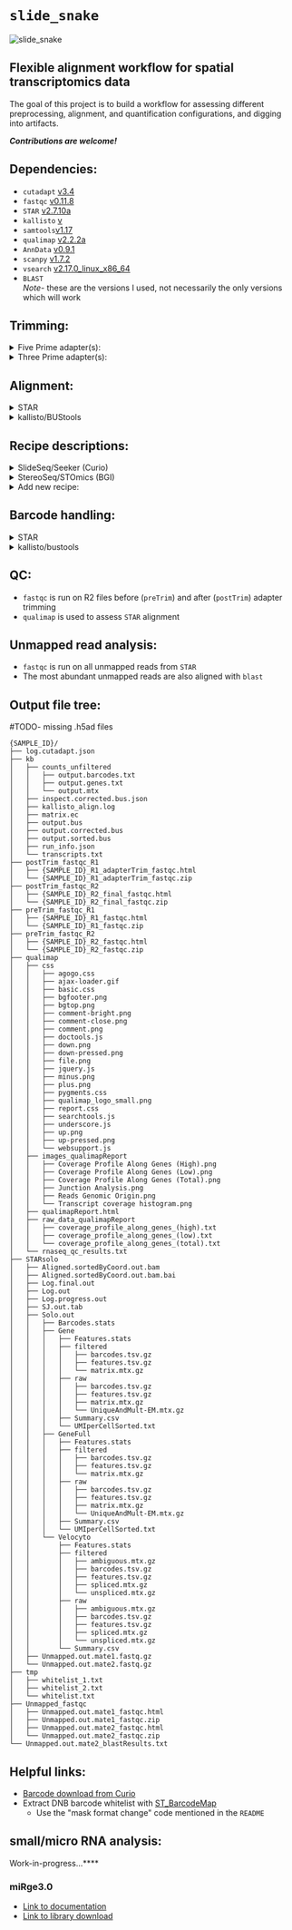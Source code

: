 # `slide_snake`
![slide_snake](images/slide_snake_logo.png)  
## **Flexible alignment workflow for spatial transcriptomics data**  

The goal of this project is to build a workflow for assessing different preprocessing, alignment, and quantification configurations, and digging into artifacts.  

***Contributions are welcome!***   


## **Dependencies**:
- `cutadapt` [v3.4](https://cutadapt.readthedocs.io/en/stable/)
- `fastqc` [v0.11.8](https://www.bioinformatics.babraham.ac.uk/projects/fastqc/)
- `STAR` [v2.7.10a](https://github.com/alexdobin/STAR)
- `kallisto` [v](https://pachterlab.github.io/kallisto/)
- `samtools`[v1.17](http://www.htslib.org/)
- `qualimap` [v2.2.2a](http://qualimap.conesalab.org/)
- `AnnData` [v0.9.1](https://anndata.readthedocs.io/en/latest/)
- `scanpy` [v1.7.2](https://scanpy.readthedocs.io/en/stable/)
- `vsearch` [v2.17.0_linux_x86_64](https://github.com/torognes/vsearch)
- `BLAST`  
*Note-* these are the versions I used, not necessarily the only versions which will work

## **Trimming:**
<details close>
<summary> Five Prime adapter(s): </summary>
- Reverse complement of the SlideSeq TSO to reduce strand invasion artifacts [**CCCATTCACTCTGCGTTGATACCAGCTT**]
</details>

<details close>
<summary> Three Prime adapter(s): </summary>
- "A" homopolymers [**100-A**]
- "G" homopolymers, important for Illumina 2-color sequencers [**100-G**]
- "T" homopolymers [**100-T**]
- Nextera adapter sequence [**CTGTCTCTTATA**]
- Reverse complement of Nextera sequence [**TATAAGAGACAG**] 
- Curio template switch olgo (TSO) - remove any polyadenylated TSOs [**AAGCTGGTATCAACGCAGAGTGAATGGG**]
- Curio R1 internal adapter - shows up in R2, and used for R1 trimming [**TCTTCAGCGTTCCCGAGA**]
- Reverse of Curio R1 adapter [**AGAGCCCTTGCGACTTCT**]
- Illumina unversal sequence [**AGATCGGAAGAG**]
</details>

## **Alignment:**
<details close>
<summary> STAR </summary>
- After adapter trimming, reads are aligned with `STARsolo` and `kallisto`/`bustools` to generate count matrices
- Outputs are in `{SAMPLE_ID}/STARsolo/Solo.out` & `{SAMPLE_ID}/kb/counts_unfiltered`
- Different recipes are written out in `resources/recipe_sheet.csv`, and must be specified for each sample within the sample sheet

### Generating references:
#### rRNA STAR reference for in silico rRNA depletion/quantification
Ribosomal RNA (rRNA) molecules can make alignment/quantification very difficult because of the number of genomic copies of these genes. We added a first-pass-alignment just to rRNA sequences to enable stratified parameterization for these sequences, but maintain the ability to count and analyze them.  

Check out `scripts/GRCm39_GENCODEM31_STAR_rRNA.sh` for an example script showing how to generate a rRNA-only STAR reference using GENCODE annotations.  

Other option- download rRNA sequences from  with the following query:
`(expert_db:"SILVA" AND TAXONOMY:"10090") AND entry_type:"Sequence"`

#### Genomic STAR reference
This is a typical STAR reference that you would use for any other alignment job. Here is an example code snippet:
```
FASTA_DIR="/path/to/GENCODE_M31/GRCm39.genome.fa"
GENES_DIR="/path/to//GENCODE_M31/gencode.vM31.annotation.gtf"

OUTDIR="/workdir/dwm269/genomes/mm39_all/STAR_GRCm39_GENCODEM31"

mkdir -p ${OUTDIR}
cd ${OUTDIR}

STAR \
--runThreadN 16 \
--runMode genomeGenerate \
--genomeDir ${OUTDIR} \
--genomeFastaFiles ${FASTA_DIR} \
--sjdbGTFfile ${GENES_DIR} \
--sjdbGTFfeatureExon exon
```
*You can find the reference files on [GENCODE's website](https://www.gencodegenes.org/mouse/)*
</details>


<details close>
<summary> kallisto/BUStools </summary>
TODO
</details>  


## **Recipe descriptions**:
<details close>
<summary> SlideSeq/Seeker (Curio) </summary>
- `seeker_v3.1` - Hard trim the adapter read positions in R1, and use the best barcode correction algorithms in STARsolo
- `seeker_v3.1_noTrim` - No hard trimming, and use the base positions for barcode/UMI (*Note*, this recipe doesn't work well w/ Curio Seeker b/c of in/del issues w/ the barcode synthesis)
- `seeker_v3.1_noTrimMatchLinker` - Match the adapter sequence on R1 (w/ 2 mismatches allowed) and infer barcodes/UMIs from that position (*Note* best performer w/ Curio data)
- `seeker_v3.1_noTrim_total` - Same as `seeker_v3.1_noTrimMatchLinker`, but with additional STAR parameters for total RNAseq alignment (more multimappers, looser alignment)
</details>

<details close>
<summary> StereoSeq/STOmics (BGI) </summary>
- `stomics_noTrim` - Standard alignment for StereoSeq/STOmics (BGI) data
- `stomics_noTrim_total` - Total RNA alignment for StereoSeq/STOmics (BGI) data
</details>

<details close>
<summary> Add new recipe: </summary>
Just add  a new line in `resources/recipe_sheet.csv`, and reference it based on the name you use in the leftmost column!
</details>

## **Barcode handling:**
<details close>
<summary> STAR </summary>
- Removed the linker sequence in R1 so that the `1MM_multi` barcode correction in `STARsolo` can be used
- Barcode & UMI paramters for [`STAR`](https://github.com/alexdobin/STAR/blob/master/docs/STARsolo.md):
```
--soloType CB_UMI_Simple	\
--soloUMIstart 14 \
--soloUMIlen 7 \
--soloCBstart 1 \
--soloCBlen 14
```
</details>

<details close>
<summary> kallisto/bustools </summary>
- Barcode & UMI paramters for `kallisto bus`
```
-x 0,0,14:0,14,21:1,0,0
```
- Outputs are in

</details>

## **QC:**
- `fastqc` is run on R2 files before (`preTrim`) and after (`postTrim`) adapter trimming
- `qualimap` is used to assess `STAR` alignment

## **Unmapped read analysis:**
- `fastqc` is run on all unmapped reads from `STAR`
- The most abundant unmapped reads are also aligned with `blast`

## **Output file tree:**
#TODO- missing .h5ad files
```
{SAMPLE_ID}/
├── log.cutadapt.json
├── kb
│   ├── counts_unfiltered
│   │   ├── output.barcodes.txt
│   │   ├── output.genes.txt
│   │   └── output.mtx
│   ├── inspect.corrected.bus.json
│   ├── kallisto_align.log
│   ├── matrix.ec
│   ├── output.bus
│   ├── output.corrected.bus
│   ├── output.sorted.bus
│   ├── run_info.json
│   └── transcripts.txt
├── postTrim_fastqc_R1
│   ├── {SAMPLE_ID}_R1_adapterTrim_fastqc.html
│   └── {SAMPLE_ID}_R1_adapterTrim_fastqc.zip
├── postTrim_fastqc_R2
│   ├── {SAMPLE_ID}_R2_final_fastqc.html
│   └── {SAMPLE_ID}_R2_final_fastqc.zip
├── preTrim_fastqc_R1
│   ├── {SAMPLE_ID}_R1_fastqc.html
│   └── {SAMPLE_ID}_R1_fastqc.zip
├── preTrim_fastqc_R2
│   ├── {SAMPLE_ID}_R2_fastqc.html
│   └── {SAMPLE_ID}_R2_fastqc.zip
├── qualimap
│   ├── css
│   │   ├── agogo.css
│   │   ├── ajax-loader.gif
│   │   ├── basic.css
│   │   ├── bgfooter.png
│   │   ├── bgtop.png
│   │   ├── comment-bright.png
│   │   ├── comment-close.png
│   │   ├── comment.png
│   │   ├── doctools.js
│   │   ├── down.png
│   │   ├── down-pressed.png
│   │   ├── file.png
│   │   ├── jquery.js
│   │   ├── minus.png
│   │   ├── plus.png
│   │   ├── pygments.css
│   │   ├── qualimap_logo_small.png
│   │   ├── report.css
│   │   ├── searchtools.js
│   │   ├── underscore.js
│   │   ├── up.png
│   │   ├── up-pressed.png
│   │   └── websupport.js
│   ├── images_qualimapReport
│   │   ├── Coverage Profile Along Genes (High).png
│   │   ├── Coverage Profile Along Genes (Low).png
│   │   ├── Coverage Profile Along Genes (Total).png
│   │   ├── Junction Analysis.png
│   │   ├── Reads Genomic Origin.png
│   │   └── Transcript coverage histogram.png
│   ├── qualimapReport.html
│   ├── raw_data_qualimapReport
│   │   ├── coverage_profile_along_genes_(high).txt
│   │   ├── coverage_profile_along_genes_(low).txt
│   │   └── coverage_profile_along_genes_(total).txt
│   └── rnaseq_qc_results.txt
├── STARsolo
│   ├── Aligned.sortedByCoord.out.bam
│   ├── Aligned.sortedByCoord.out.bam.bai
│   ├── Log.final.out
│   ├── Log.out
│   ├── Log.progress.out
│   ├── SJ.out.tab
│   ├── Solo.out
│   │   ├── Barcodes.stats
│   │   ├── Gene
│   │   │   ├── Features.stats
│   │   │   ├── filtered
│   │   │   │   ├── barcodes.tsv.gz
│   │   │   │   ├── features.tsv.gz
│   │   │   │   └── matrix.mtx.gz
│   │   │   ├── raw
│   │   │   │   ├── barcodes.tsv.gz
│   │   │   │   ├── features.tsv.gz
│   │   │   │   ├── matrix.mtx.gz
│   │   │   │   └── UniqueAndMult-EM.mtx.gz
│   │   │   ├── Summary.csv
│   │   │   └── UMIperCellSorted.txt
│   │   ├── GeneFull
│   │   │   ├── Features.stats
│   │   │   ├── filtered
│   │   │   │   ├── barcodes.tsv.gz
│   │   │   │   ├── features.tsv.gz
│   │   │   │   └── matrix.mtx.gz
│   │   │   ├── raw
│   │   │   │   ├── barcodes.tsv.gz
│   │   │   │   ├── features.tsv.gz
│   │   │   │   ├── matrix.mtx.gz
│   │   │   │   └── UniqueAndMult-EM.mtx.gz
│   │   │   ├── Summary.csv
│   │   │   └── UMIperCellSorted.txt
│   │   └── Velocyto
│   │       ├── Features.stats
│   │       ├── filtered
│   │       │   ├── ambiguous.mtx.gz
│   │       │   ├── barcodes.tsv.gz
│   │       │   ├── features.tsv.gz
│   │       │   ├── spliced.mtx.gz
│   │       │   └── unspliced.mtx.gz
│   │       ├── raw
│   │       │   ├── ambiguous.mtx.gz
│   │       │   ├── barcodes.tsv.gz
│   │       │   ├── features.tsv.gz
│   │       │   ├── spliced.mtx.gz
│   │       │   └── unspliced.mtx.gz
│   │       └── Summary.csv
│   ├── Unmapped.out.mate1.fastq.gz
│   └── Unmapped.out.mate2.fastq.gz
├── tmp
│   ├── whitelist_1.txt
│   ├── whitelist_2.txt
│   └── whitelist.txt
├── Unmapped_fastqc
│   ├── Unmapped.out.mate1_fastqc.html
│   ├── Unmapped.out.mate1_fastqc.zip
│   ├── Unmapped.out.mate2_fastqc.html
│   └── Unmapped.out.mate2_fastqc.zip
└── Unmapped.out.mate2_blastResults.txt
```

## **Helpful links:**
- [Barcode download from Curio](https://curiobioscience.com/support/barcode/)
- Extract DNB barcode whitelist with [ST_BarcodeMap](https://github.com/STOmics/ST_BarcodeMap) 
  - Use the "mask format change" code mentioned in the `README`

## **small/micro RNA analysis:**
Work-in-progress...****
### miRge3.0
- [Link to documentation](https://mirge3.readthedocs.io/en/latest/quick_start.html)
- [Link to library download](https://sourceforge.net/projects/mirge3/files/miRge3_Lib/)

